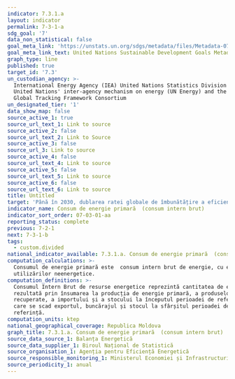 ```yaml
---
indicator: 7.3.1.a
layout: indicator
permalink: 7-3-1-a
sdg_goal: '7'
data_non_statistical: false
goal_meta_link: 'https://unstats.un.org/sdgs/metadata/files/Metadata-07-03-01.pdf'
goal_meta_link_text: United Nations Sustainable Development Goals Metadata (PDF 192 KB)
graph_type: line
published: true
target_id: '7.3'
un_custodian_agency: >-
  International Energy Agency (IEA) United Nations Statistics Division (UNSD)
  United Nations' inter-agency mechanism on energy (UN Energy) and the SE4ALL
  Global Tracking Framework Consortium
un_designated_tier: '1'
data_show_map: false
source_active_1: true
source_url_text_1: Link to source
source_active_2: false
source_url_text_2: Link to Source
source_active_3: false
source_url_3: Link to source
source_active_4: false
source_url_text_4: Link to source
source_active_5: false
source_url_text_5: Link to source
source_active_6: false
source_url_text_6: Link to source
title: Untitled
target: 'Până în 2030, dublarea ratei globale de îmbunătățire a eficienței energetice'
indicator_name: Consum de energie primară  (consum intern brut)
indicator_sort_order: 07-03-01-aa
reporting_status: complete
previous: 7-2-1
next: 7-3-1-b
tags:
  - custom.divided
national_indicator_available: 7.3.1.a. Consum de energie primară  (consum intern brut)
computation_calculations: >-
  Consumul de energie primară este  consum intern brut de energie, cu excepția
  utilizărilor neenergetice.
computation_definitions: >-
  Consumul Intern Brut de resurse energetice reprezintă cantitatea de energie
  rezultată prin însumarea la producția de energie primară, a produselor
  recuperate, a importului și a stocului la începutul perioadei de referință din
  care se scad exportul, buncărajul și stocul la sfârșitul perioadei de
  referință.
computation_units: ktep
national_geographical_coverage: Republica Moldova
graph_title: 7.3.1.a. Consum de energie primară  (consum intern brut)
source_data_source_1: Balanța Energetică
source_data_supplier_1: Biroul Național de Statistică
source_organisation_1: Agenția pentru Eficiență Energetică
source_responsible_monitoring_1: Ministerul Economiei și Infrastructurii
source_periodicity_1: anual
---
```

